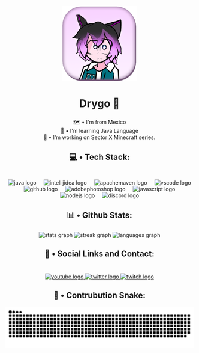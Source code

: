 <div align="center">
  <img height="200" src="https://github.com/xDrygo/xDrygo/blob/main/assets/profile.png?raw=true"  />
</div>

###

<h1 align="center">Drygo 💫</h1>

###

<p align="center">🗺️ • I'm from Mexico<br>📖 • I'm learning Java Language<br>🔧 • I'm working on Sector X Minecraft series.</p>

###

<h2 align="center">💻 • Tech Stack:</h2>

###

<br clear="both">

<div align="center">
  <img src="https://skillicons.dev/icons?i=java" height="40" alt="java logo"  />
  <img width="12" />
  <img src="https://skillicons.dev/icons?i=idea" height="40" alt="intellijidea logo"  />
  <img width="12" />
  <img src="https://skillicons.dev/icons?i=maven" height="40" alt="apachemaven logo"  />
  <img width="12" />
  <img src="https://skillicons.dev/icons?i=vscode" height="40" alt="vscode logo"  />
  <img width="12" />
  <img src="https://skillicons.dev/icons?i=github" height="40" alt="github logo"  />
  <img width="12" />
  <img src="https://skillicons.dev/icons?i=ps" height="40" alt="adobephotoshop logo"  />
  <img width="12" />
  <img src="https://skillicons.dev/icons?i=js" height="40" alt="javascript logo"  />
  <img width="12" />
  <img src="https://skillicons.dev/icons?i=nodejs" height="40" alt="nodejs logo"  />
  <img width="12" />
  <img src="https://skillicons.dev/icons?i=discord" height="40" alt="discord logo"  />
</div>

###

<h2 align="center">📊 • Github Stats:</h2>

###

<div align="center">
  <img src="https://github-readme-stats.vercel.app/api?username=xdrygo&hide_title=false&hide_rank=false&show_icons=true&include_all_commits=true&count_private=true&disable_animations=false&theme=jolly&locale=en&hide_border=false&order=1" height="125" alt="stats graph"  />
  <img src="https://streak-stats.demolab.com?user=xdrygo&locale=en&mode=weekly&theme=jolly&hide_border=false&border_radius=5&date_format=j%20M%5B%20Y%5D&order=3" height="125" alt="streak graph"  />
  <img src="https://github-readme-stats.vercel.app/api/top-langs?username=xdrygo&locale=en&hide_title=false&layout=compact&card_width=320&langs_count=5&theme=jolly&hide_border=false&order=2" height="125" alt="languages graph"  />
</div>

###

<h2 align="center">📌 • Social Links and Contact:</h2>

###

<br clear="both">

<div align="center">
  <a href="https://www.youtube.com/@eldrygo" target="_blank">
    <img src="https://img.shields.io/static/v1?message=@eldrygo&logo=youtube&label=&color=FF0000&logoColor=white&labelColor=&style=for-the-badge" height="" alt="youtube logo"  />
  </a>
  <a href="https://x.com/eldrygo" target="_blank">
    <img src="https://img.shields.io/static/v1?message=Twitter%20/%20X&logo=twitter&label=&color=1DA1F2&logoColor=white&labelColor=&style=for-the-badge" height="" alt="twitter logo"  />
  </a>
  <a href="https://www.twitch.tv/eldrygo" target="_blank">
    <img src="https://img.shields.io/static/v1?message=/eldrygo&logo=twitch&label=&color=9146FF&logoColor=white&labelColor=&style=for-the-badge" height="" alt="twitch logo"  />
  </a>
</div>

<h2 align="center">🐍 • Contrubution Snake:</h2>

<picture>
   <source media="(prefers-color-scheme: dark)" srcset="https://raw.githubusercontent.com/xDrygo/xDrygo/output/github-snake-dark.svg" />
   <source media="(prefers-color-scheme: light)" srcset="https://raw.githubusercontent.com/xDrygo/xDrygo/output/github-snake.svg" />
   <img alt="github-snake" src="https://raw.githubusercontent.com/xDrygo/xDrygo/output/github-snake.svg" />
 </picture>

###